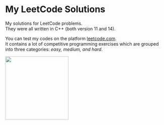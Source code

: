 # My LeetCode Solutions

My solutions for LeetCode problems. <br/>
They were all written in C++ (both version 11 and 14).

You can test my codes on the platform [leetcode.com](https://leetcode.com/problemset/all/). <br/>
It contains a lot of competitive programming exercises which are grouped into three categories: _easy, medium, and hard_.

<img src="https://miro.medium.com/max/1400/1*gBkMCGTAdSk4tu17SCa7RQ.png" height="200px"/> 
